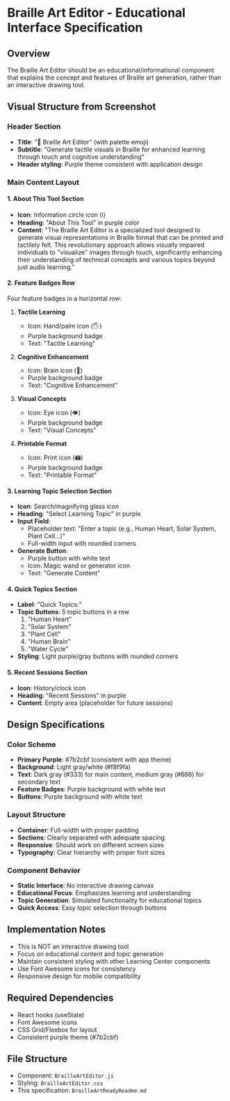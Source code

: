 # Braille Art Editor - Educational Interface Specification

## Overview
The Braille Art Editor should be an educational/informational component that explains the concept and features of Braille art generation, rather than an interactive drawing tool.

## Visual Structure from Screenshot

### Header Section
- **Title**: "🎨 Braille Art Editor" (with palette emoji)
- **Subtitle**: "Generate tactile visuals in Braille for enhanced learning through touch and cognitive understanding"
- **Header styling**: Purple theme consistent with application design

### Main Content Layout

#### 1. About This Tool Section
- **Icon**: Information circle icon (ℹ️)
- **Heading**: "About This Tool" in purple color
- **Content**: 
  "The Braille Art Editor is a specialized tool designed to generate visual representations in Braille format that can be printed and tactilely felt. This revolutionary approach allows visually impaired individuals to "visualize" images through touch, significantly enhancing their understanding of technical concepts and various topics beyond just audio learning."

#### 2. Feature Badges Row
Four feature badges in a horizontal row:

1. **Tactile Learning**
   - Icon: Hand/palm icon (🖐️)
   - Purple background badge
   - Text: "Tactile Learning"

2. **Cognitive Enhancement** 
   - Icon: Brain icon (🧠)
   - Purple background badge
   - Text: "Cognitive Enhancement"

3. **Visual Concepts**
   - Icon: Eye icon (👁️)
   - Purple background badge
   - Text: "Visual Concepts"

4. **Printable Format**
   - Icon: Print icon (🖨️)
   - Purple background badge
   - Text: "Printable Format"

#### 3. Learning Topic Selection Section
- **Icon**: Search/magnifying glass icon
- **Heading**: "Select Learning Topic" in purple
- **Input Field**: 
  - Placeholder text: "Enter a topic (e.g., Human Heart, Solar System, Plant Cell...)"
  - Full-width input with rounded corners
- **Generate Button**: 
  - Purple button with white text
  - Icon: Magic wand or generator icon
  - Text: "Generate Content"

#### 4. Quick Topics Section
- **Label**: "Quick Topics:" 
- **Topic Buttons**: 5 topic buttons in a row
  1. "Human Heart"
  2. "Solar System" 
  3. "Plant Cell"
  4. "Human Brain"
  5. "Water Cycle"
- **Styling**: Light purple/gray buttons with rounded corners

#### 5. Recent Sessions Section
- **Icon**: History/clock icon
- **Heading**: "Recent Sessions" in purple
- **Content**: Empty area (placeholder for future sessions)

## Design Specifications

### Color Scheme
- **Primary Purple**: #7b2cbf (consistent with app theme)
- **Background**: Light gray/white (#f8f9fa)
- **Text**: Dark gray (#333) for main content, medium gray (#666) for secondary text
- **Feature Badges**: Purple background with white text
- **Buttons**: Purple background with white text

### Layout Structure
- **Container**: Full-width with proper padding
- **Sections**: Clearly separated with adequate spacing
- **Responsive**: Should work on different screen sizes
- **Typography**: Clear hierarchy with proper font sizes

### Component Behavior
- **Static Interface**: No interactive drawing canvas
- **Educational Focus**: Emphasizes learning and understanding
- **Topic Generation**: Simulated functionality for educational topics
- **Quick Access**: Easy topic selection through buttons

## Implementation Notes
- This is NOT an interactive drawing tool
- Focus on educational content and topic generation
- Maintain consistent styling with other Learning Center components
- Use Font Awesome icons for consistency
- Responsive design for mobile compatibility

## Required Dependencies
- React hooks (useState)
- Font Awesome icons
- CSS Grid/Flexbox for layout
- Consistent purple theme (#7b2cbf)

## File Structure
- Component: `BrailleArtEditor.js`
- Styling: `BrailleArtEditor.css`
- This specification: `BrailleArtReadyReadme.md`
